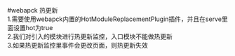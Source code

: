 #webapck 热更新  
1.需要使用webapck内置的HotModuleReplacementPlugin插件，并且在serve里面设置hot为true  
2.我们对引入的模块进行热更新监控，入口模块不能做热更新  
3.如果热更新监控里事件会更改页面，则热更新失效  

